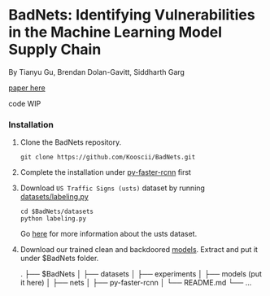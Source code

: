 # BadNets: Identifying Vulnerabilities in the Machine Learning Model Supply Chain

By Tianyu Gu, Brendan Dolan-Gavitt, Siddharth Garg

[paper here](https://arxiv.org/abs/1708.06733) 

code WIP


### Installation

1. Clone the BadNets repository.
    ```Shell
    git clone https://github.com/Kooscii/BadNets.git
    ```

2. Complete the installation under [py-faster-rcnn](https://github.com/Kooscii/BadNets/tree/master/py-faster-rcnn) first

4. Download `US Traffic Signs (usts)` dataset by running [datasets/labeling.py](https://github.com/Kooscii/BadNets/blob/master/datasets/labeling.py)
    ```Shell
    cd $BadNets/datasets
    python labeling.py
    ```
    Go [here](http://cvrr.ucsd.edu/vivachallenge/index.php/signs/sign-detection/) for more information about the usts dataset.

5. Download our trained clean and backdoored [models](https://drive.google.com/open?id=1CVSdTnBJuAZx0T0AMiQaWr8JiIU0i86Z). Extract and put it under $BadNets folder.

    .
    ├── $BadNets
    │   ├── datasets
    │   ├── experiments
    │   ├── models                  (put it here)
    │   ├── nets
    │   ├── py-faster-rcnn
    │   └── README.md
    └── ...
